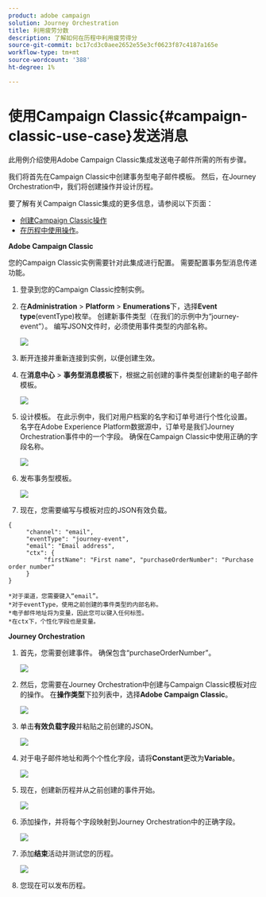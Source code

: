 ```yaml
---
product: adobe campaign
solution: Journey Orchestration
title: 利用疲劳分数
description: 了解如何在历程中利用疲劳得分
source-git-commit: bc17cd3c0aee2652e55e3cf0623f87c4187a165e
workflow-type: tm+mt
source-wordcount: '388'
ht-degree: 1%

---
```



# 使用Campaign Classic{#campaign-classic-use-case}发送消息

此用例介绍使用Adobe Campaign Classic集成发送电子邮件所需的所有步骤。

我们将首先在Campaign Classic中创建事务型电子邮件模板。 然后，在Journey Orchestration中，我们将创建操作并设计历程。

要了解有关Campaign Classic集成的更多信息，请参阅以下页面：

* [创建Campaign Classic操作](../action/acc-action.md)
* [在历程中使用操作](../building-journeys/using-adobe-campaign-classic.md)。

**Adobe Campaign Classic**

您的Campaign Classic实例需要针对此集成进行配置。 需要配置事务型消息传递功能。

1. 登录到您的Campaign Classic控制实例。

1. 在&#x200B;**Administration** > **Platform** > **Enumerations**&#x200B;下，选择&#x200B;**Event type**(eventType)枚举。 创建新事件类型（在我们的示例中为“journey-event”）。 编写JSON文件时，必须使用事件类型的内部名称。

   ![](../assets/accintegration-uc-1.png)

1. 断开连接并重新连接到实例，以便创建生效。

1. 在&#x200B;**消息中心** > **事务型消息模板**&#x200B;下，根据之前创建的事件类型创建新的电子邮件模板。

   ![](../assets/accintegration-uc-2.png)

1. 设计模板。 在此示例中，我们对用户档案的名字和订单号进行个性化设置。 名字在Adobe Experience Platform数据源中，订单号是我们Journey Orchestration事件中的一个字段。 确保在Campaign Classic中使用正确的字段名称。

   ![](../assets/accintegration-uc-3.png)

1. 发布事务型模板。

   ![](../assets/accintegration-uc-4.png)

1. 现在，您需要编写与模板对应的JSON有效负载。

```
{
     "channel": "email",
     "eventType": "journey-event",
     "email": "Email address",
     "ctx": {
          "firstName": "First name", "purchaseOrderNumber": "Purchase order number"
     }
}
```

    *对于渠道，您需要键入“email”。
    *对于eventType，使用之前创建的事件类型的内部名称。
    *电子邮件地址将为变量，因此您可以键入任何标签。
    *在ctx下，个性化字段也是变量。

**Journey Orchestration**

1. 首先，您需要创建事件。 确保包含“purchaseOrderNumber”。

   ![](../assets/accintegration-uc-5.png)

1. 然后，您需要在Journey Orchestration中创建与Campaign Classic模板对应的操作。 在&#x200B;**操作类型**&#x200B;下拉列表中，选择&#x200B;**Adobe Campaign Classic**。

   ![](../assets/accintegration-uc-6.png)

1. 单击&#x200B;**有效负载字段**&#x200B;并粘贴之前创建的JSON。

   ![](../assets/accintegration-uc-7.png)

1. 对于电子邮件地址和两个个性化字段，请将&#x200B;**Constant**&#x200B;更改为&#x200B;**Variable**。

   ![](../assets/accintegration-uc-8.png)

1. 现在，创建新历程并从之前创建的事件开始。

   ![](../assets/accintegration-uc-9.png)

1. 添加操作，并将每个字段映射到Journey Orchestration中的正确字段。

   ![](../assets/accintegration-uc-10.png)

1. 添加&#x200B;**结束**&#x200B;活动并测试您的历程。

   ![](../assets/accintegration-uc-10.png)

1. 您现在可以发布历程。

